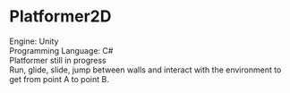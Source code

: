# Platformer2D
Engine: Unity  
Programming Language: C#  
Platformer still in progress  
Run, glide, slide, jump between walls and interact with the environment to 
get from point A to point B.

